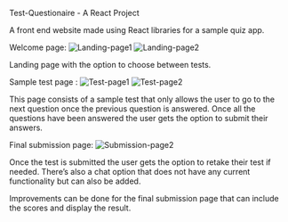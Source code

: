 Test-Questionaire -  A React Project

A front end website made using React libraries for a sample quiz app. 

Welcome page: ![Landing-page1](images/Landing-page1.png)
![Landing-page2](images/Landing-page2.png)

Landing page with the option to choose between tests.

Sample test page : ![Test-page1](images/Test-page1.png)
![Test-page2](images/Test-page-final.png)

This page consists of a sample test that only allows the user to go to the next question once the previous question is answered. Once all the questions have been answered the user gets the option to submit their answers. 

Final submission page: ![Submission-page2](images/submission-page.png)

Once the test is submitted the user gets the option to retake their test if needed. There’s also a chat option that does not have any current functionality but can also be added. 

Improvements can be done for the final submission page that can include the scores and display the result. 
